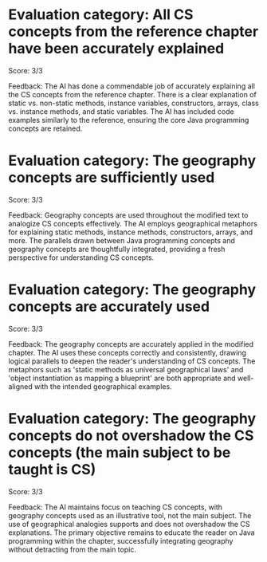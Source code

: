 # Evaluation category: All CS concepts from the reference chapter have been accurately explained

Score: 3/3

Feedback: The AI has done a commendable job of accurately explaining all the CS concepts from the reference chapter. There is a clear explanation of static vs. non-static methods, instance variables, constructors, arrays, class vs. instance methods, and static variables. The AI has included code examples similarly to the reference, ensuring the core Java programming concepts are retained.

# Evaluation category: The geography concepts are sufficiently used

Score: 3/3

Feedback: Geography concepts are used throughout the modified text to analogize CS concepts effectively. The AI employs geographical metaphors for explaining static methods, instance methods, constructors, arrays, and more. The parallels drawn between Java programming concepts and geography concepts are thoughtfully integrated, providing a fresh perspective for understanding CS concepts.

# Evaluation category: The geography concepts are accurately used

Score: 3/3

Feedback: The geography concepts are accurately applied in the modified chapter. The AI uses these concepts correctly and consistently, drawing logical parallels to deepen the reader's understanding of CS concepts. The metaphors such as 'static methods as universal geographical laws' and 'object instantiation as mapping a blueprint' are both appropriate and well-aligned with the intended geographical examples.

# Evaluation category: The geography concepts do not overshadow the CS concepts (the main subject to be taught is CS)

Score: 3/3

Feedback: The AI maintains focus on teaching CS concepts, with geography concepts used as an illustrative tool, not the main subject. The use of geographical analogies supports and does not overshadow the CS explanations. The primary objective remains to educate the reader on Java programming within the chapter, successfully integrating geography without detracting from the main topic.

